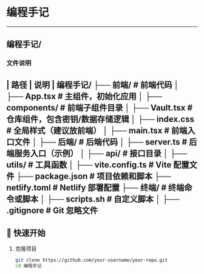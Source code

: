 # 编程手记
---
## 编程手记/
### 文件说明
| 路径 | 说明 |
编程手记/
├── 前端/                          # 前端代码
│   ├── App.tsx                   # 主组件，初始化应用
│   ├── components/               # 前端子组件目录
│   ├── Vault.tsx                 # 仓库组件，包含密钥/数据存储逻辑
│   ├── index.css                 # 全局样式（建议放前端）
│   ├── main.tsx                  # 前端入口文件
│
├── 后端/                          # 后端代码
│   ├── server.ts                 # 后端服务入口（示例）
│   ├── api/                      # 接口目录
│   ├── utils/                    # 工具函数
│
├── vite.config.ts                # Vite 配置文件
├── package.json                  # 项目依赖和脚本
├── netlify.toml                  # Netlify 部署配置
├── 终端/                          # 终端命令或脚本
│   ├── scripts.sh                # 自定义脚本
│
├── .gitignore                    # Git 忽略文件
---

## 🚀 快速开始

1. 克隆项目
   ```bash
   git clone https://github.com/your-username/your-repo.git
   cd 编程手记
